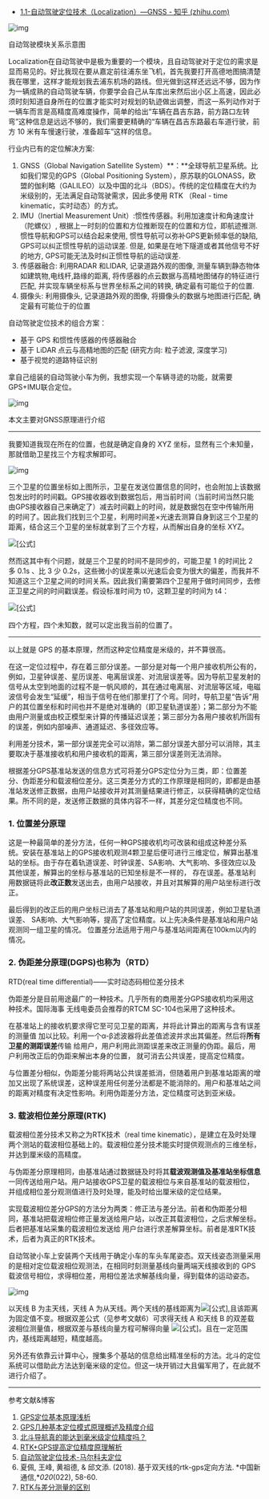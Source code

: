 - [1.1-自动驾驶定位技术（Localization）—GNSS - 知乎 (zhihu.com)](https://zhuanlan.zhihu.com/p/329169929)

![img](https://pic4.zhimg.com/80/v2-d4e8c815a755d17dd9751ccf7402bf6b_720w.jpg)

自动驾驶模块关系示意图

Localization在自动驾驶中是极为重要的一个模块，且自动驾驶对于定位的需求是显而易见的。好比我现在要从嘉定前往浦东坐飞机，首先我要打开高德地图搞清楚我在哪里，这样才能规划我去浦东机场的路线。但光做到这样还远远不够，因为作为一辆成熟的自动驾驶车辆，你要学会自己从车库出来然后出小区上高速，因此必须时刻知道自身所在的位置才能实时对规划的轨迹做出调整，而这一系列动作对于一辆车而言是高精度高难度操作，简单的给出“车辆在昌吉东路，前方路口左转弯”这种信息是远远不够的，我们需要更精确的“车辆在昌吉东路最右车道行驶，前方 10 米有车慢速行驶，准备超车”这样的信息。

行业内已有的定位解决方案:

1. GNSS（Global Navigation Satellite System）**：**全球导航卫星系统。比如我们常见的GPS（Global Positioning System），原苏联的GLONASS，欧盟的伽利略（GALILEO）以及中国的北斗（BDS）。传统的定位精度在大约为米级别的，无法满足自动驾驶需求，因此多使用 RTK （Real - time kinematic，实时动态）的方式。
2. IMU（Inertial Measurement Unit）:惯性传感器。利用加速度计和角速度计（陀螺仪）, 根据上一时刻的位置和方位推断现在的位置和方位，即航迹推测. 惯性导航和GPS可以结合起来使用, 惯性导航可以弥补GPS更新频率低的缺陷, GPS可以纠正惯性导航的运动误差. 但是, 如果是在地下隧道或者其他信号不好的地方, GPS可能无法及时纠正惯性导航的运动误差.
3. 传感器融合: 利用RADAR 和LIDAR, 记录道路外观的图像, 测量车辆到静态物体如建筑物,电线杆,路缘的距离, 将传感器的点云数据与高精地图储存的特征进行匹配, 并实现车辆坐标系与世界坐标系之间的转换, 确定最有可能位于的位置.
4. 摄像头: 利用摄像头, 记录道路外观的图像, 将摄像头的数据与地图进行匹配, 确定最有可能位于的位置

自动驾驶定位技术的组合方案：

- 基于 GPS 和惯性传感器的传感器融合
- 基于 LiDAR 点云与高精地图的匹配 (研究方向: 粒子滤波, 深度学习)
- 基于视觉的道路特征识别

拿自己组装的自动驾驶小车为例，我想实现一个车辆寻迹的功能，就需要GPS+IMU联合定位。

![img](https://pic3.zhimg.com/80/v2-81404d1b09cd45aeb3334ac481418a46_720w.jpg)

本文主要对GNSS原理进行介绍

------

我要知道我现在所在的位置，也就是确定自身的 XYZ 坐标，显然有三个未知量，那就借助卫星找三个方程求解即可。

![img](https://pic4.zhimg.com/80/v2-f7b9ff4b83646b02b15854966cda2e7f_720w.jpg)

三个卫星的位置坐标如上图所示，卫星在发送位置信息的同时，也会附加上该数据包发出时的时间戳。GPS接收器收到数据包后，用当前时间（当前时间当然只能由GPS接收器自己来确定了）减去时间戳上的时间，就是数据包在空中传输所用的时间了。因此我们找到三个卫星，利用时间差×光速去测算自身到这三个卫星的距离，结合这三个卫星的坐标就拿到了三个方程，从而解出自身的坐标 XYZ。

![[公式]](https://www.zhihu.com/equation?tex=%28x-x_%7B1%7D%29%5E%7B2%7D%2B%28y-y_%7B1%7D%29%5E%7B2%7D%2B%28z-z_%7B1%7D%29%5E%7B2%7D+%3D+%28%5CDelta+T_%7B1%7D%2Ac%29%5E%7B2%7D+%5C%5C+%28x-x_%7B2%7D%29%5E%7B2%7D%2B%28y-y_%7B2%7D%29%5E%7B2%7D%2B%28z-z_%7B2%7D%29%5E%7B2%7D+%3D+%28%5CDelta+T_%7B2%7D%2Ac%29%5E%7B2%7D+%5C%5C+%28x-x_%7B3%7D%29%5E%7B2%7D%2B%28y-y_%7B3%7D%29%5E%7B2%7D%2B%28z-z_%7B3%7D%29%5E%7B2%7D+%3D+%28%5CDelta+T_%7B3%7D%2Ac%29%5E%7B2%7D+)

然而这其中有个问题，就是三个卫星的时间不是同步的，可能卫星 1 的时间比 2 多 0.1s 、比 3 少 0.2s，这些微小的误差乘以光速后会变为很大的偏差，而我并不知道这三个卫星之间的时间关系。因此我们需要第四个卫星用于做时间同步，去修正卫星之间的时间戳误差。假设标准时间为 t0，这颗卫星的时间为 t4：

![[公式]](https://www.zhihu.com/equation?tex=%28x-x_%7B1%7D%29%5E%7B2%7D%2B%28y-y_%7B1%7D%29%5E%7B2%7D%2B%28z-z_%7B1%7D%29%5E%7B2%7D+%3D+%28%28%5CDelta+T_%7B1%7D-%28t_%7B1%7D-t_%7B4%7D%29%29%2Ac%29%5E%7B2%7D+%5C%5C+%28x-x_%7B2%7D%29%5E%7B2%7D%2B%28y-y_%7B2%7D%29%5E%7B2%7D%2B%28z-z_%7B2%7D%29%5E%7B2%7D+%3D+%28%28%5CDelta+T_%7B2%7D-%28t_%7B2%7D-t_%7B4%7D%29%29%2Ac%29%5E%7B2%7D+%5C%5C+%28x-x_%7B3%7D%29%5E%7B2%7D%2B%28y-y_%7B3%7D%29%5E%7B2%7D%2B%28z-z_%7B3%7D%29%5E%7B2%7D+%3D+%28%28%5CDelta+T_%7B3%7D-%28t_%7B3%7D-t_%7B4%7D%29%29%2Ac%29%5E%7B2%7D+%5C%5C+%28x-x_%7B4%7D%29%5E%7B2%7D%2B%28y-y_%7B4%7D%29%5E%7B2%7D%2B%28z-z_%7B4%7D%29%5E%7B2%7D+%3D+%28%28%5CDelta+T_%7B4%7D-%28t_%7B4%7D-t_%7B0%7D%29%29%2Ac%29%5E%7B2%7D+)

四个方程，四个未知数，就可以定出我当前的位置了。

------

以上就是 GPS 的基本原理，然而这种定位精度是米级的，并不算很高。

在这一定位过程中，存在着三部分误差。一部分是对每一个用户接收机所公有的，例如，卫星钟误差、星历误差、电离层误差、对流层误差等。因为导航卫星发射的信号从太空到地面的过程不是一帆风顺的，其在通过电离层、对流层等区域，电磁波信号会发生“延缓”，相当于信号在他们那里打了个弯。同时，导航卫星“告诉”用户的其位置坐标和时间也并不是绝对准确的（即卫星轨道误差）；第二部分为不能由用户测量或由校正模型来计算的传播延迟误差；第三部分为各用户接收机所固有的误差，例如内部噪声、通道延迟、多径效应等。

利用差分技术，第一部分误差完全可以消除，第二部分误差大部分可以消除，其主要取决于基准接收机和用户接收机的距离，第三部分误差则无法消除。

根据差分GPS基准站发送的信息方式可将差分GPS定位分为三类，即：位置差分、伪距差分和载波相位差分。这三类差分方式的工作原理是相同的，即都是由基准站发送修正数据，由用户站接收并对其测量结果进行修正，以获得精确的定位结果。所不同的是，发送修正数据的具体内容不一样，其差分定位精度也不同。

### 1. 位置差分原理

这是一种最简单的差分方法，任何一种GPS接收机均可改装和组成这种差分系统。安装在基准站上的GPS接收机观测4颗卫星后便可进行三维定位，解算出基准站的坐标。由于存在着轨道误差、时钟误差、SA影响、大气影响、多径效应以及其他误差，解算出的坐标与基准站的已知坐标是不一样的， 存在误差。基准站利用数据链将此**改正数**发送出去，由用户站接收，并且对其解算的用户站坐标进行改正。

最后得到的改正后的用户坐标已消去了基准站和用户站的共同误差，例如卫星轨道误差、 SA影响、大气影响等，提高了定位精度。以上先决条件是基准站和用户站观测同一组卫星的情况。 位置差分法适用于用户与基准站间距离在100km以内的情况。

### 2. 伪距差分原理(DGPS)也称为（RTD）

RTD(real time differential)——实时动态码相位差分技术

伪距差分是目前用途最广的一种技术。几乎所有的商用差分GPS接收机均采用这种技术。国际海事 无线电委员会推荐的RTCM SC-104也采用了这种技术。

在基准站上的接收机要求得它至可见卫星的距离，并将此计算出的距离与含有误差的测量值 加以比较。利用一个α-β滤波器将此差值滤波并求出其偏差。然后将**所有卫星的测距误差**传输 给用户，用户利用此测距误差来改正测量的伪距。最后，用户利用改正后的伪距来解出本身的位置， 就可消去公共误差，提高定位精度。

与位置差分相似，伪距差分能将两站公共误差抵消，但随着用户到基准站距离的增加又出现了系统误差，这种误差用任何差分法都是不能消除的。用户和基准站之间的距离对精度有决定性影响。利用伪距差分方法，定位精度可达到亚米级。

### 3. 载波相位差分原理(RTK)

载波相位差分技术又称之为RTK技术（real time kinematic），是建立在及时处理两个测站的载波相位基础上的。载波相位差分技术能实时提供观测点的三维坐标，并达到厘米级的高精度。

与伪距差分原理相同，由基准站通过数据链及时将其**载波观测值及基准站坐标信息**一同传送给用户站。用户站接收GPS卫星的载波相位与来自基准站的载波相位，并组成相位差分观测值进行及时处理，能及时给出厘米级的定位结果。

实现载波相位差分GPS的方法分为两类：修正法与差分法。前者和伪距差分相同，基准站把载波相位修正量发送给用户站，以改正其载波相位，之后求解坐标。后者把基准站采集的载波相位发送给 用户台进行求差解算坐标。前者是准RTK技术，后者为真正的RTK技术。



自动驾驶小车上安装两个天线用于确定小车的车头车尾姿态。双天线姿态测量采用的是相对定位载波相位观测法，在相同时刻测量基线向量两端天线接收到的 GPS 载波信号相位，求得相位差，用相位差法求解基线向量，得到载体的运动姿态。

![img](https://pic3.zhimg.com/80/v2-d254d1f55dc8b338ae69992f867dc4e6_720w.png)

以天线 B 为主天线，天线 A 为从天线。两个天线的基线距离为![[公式]](https://www.zhihu.com/equation?tex=l_%7Bab%7D),且该距离为固定值不变。根据双差公式（见参考文献6）可求得天线 A 和天线 B 的双差载波相位测量值，根据双差与基线向量方程可解得向量 ![[公式]](https://www.zhihu.com/equation?tex=l_%7Bab%7D)。且在一定范围内，基线距离越短，精度越高。

另外还有依靠云计算中心，搜集多个基站的信息给出精准坐标的方法。北斗的定位系统可以借助此方法达到毫米级的定位。但这一块开销过大且偏军用了，在此就不进行介绍了。

------

参考文献&博客

1. [GPS定位基本原理浅析](https://link.zhihu.com/?target=https%3A//www.cnblogs.com/sddai/p/9692722.html)
2. [GPS几种基本定位模式原理概述及精度介绍](https://link.zhihu.com/?target=https%3A//www.pianshen.com/article/47681061208/)
3. [北斗导航真的能达到毫米级定位精度吗？](https://www.zhihu.com/question/65638680/answer/233896068)
4. [RTK+GPS提高定位精度原理解析](https://link.zhihu.com/?target=https%3A//blog.csdn.net/leeang121/article/details/107179265/)
5. [自动驾驶定位技术-马尔科夫定位](https://zhuanlan.zhihu.com/p/128520715)
6. 夏佩, 王峰, 黄祖德, & 邱文添. (2018). 基于双天线的rtk-gps定向方法. *中国新通信,**020*(022), 58-60.
7. [RTK与差分测量的区别](https://link.zhihu.com/?target=https%3A//www.cnblogs.com/yejuelei/p/9899817.html)